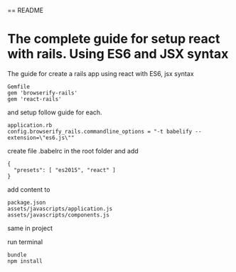 == README

# The complete guide for setup react with rails. Using ES6 and JSX syntax

The guide for create a rails app using react with ES6, jsx syntax

```
Gemfile
gem 'browserify-rails'
gem 'react-rails'
```

and setup follow guide for each.


```
application.rb
config.browserify_rails.commandline_options = "-t babelify --extension=\"es6.js\""
```

create file .babelrc in the root folder and add

```
{
  "presets": [ "es2015", "react" ]
}
```

add content to
```
package.json
assets/javascripts/application.js
assets/javascripts/components.js
```
same in project


run terminal
```
bundle
npm install
```
